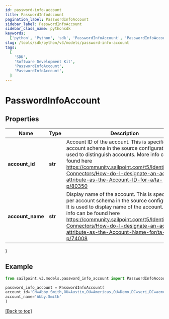 ```yaml
---
id: password-info-account
title: PasswordInfoAccount
pagination_label: PasswordInfoAccount
sidebar_label: PasswordInfoAccount
sidebar_class_name: pythonsdk
keywords:
  ['python', 'Python', 'sdk', 'PasswordInfoAccount', 'PasswordInfoAccount']
slug: /tools/sdk/python/v3/models/password-info-account
tags:
  [
    'SDK',
    'Software Development Kit',
    'PasswordInfoAccount',
    'PasswordInfoAccount',
  ]
---
```


# PasswordInfoAccount

## Properties

| Name | Type | Description | Notes |
| --- | --- | --- | --- |
| **account_id** | **str** | Account ID of the account. This is specified per account schema in the source configuration. It is used to distinguish accounts. More info can be found here https://community.sailpoint.com/t5/IdentityNow-Connectors/How-do-I-designate-an-account-attribute-as-the-Account-ID-for-a/ta-p/80350 | [optional] |
| **account_name** | **str** | Display name of the account. This is specified per account schema in the source configuration. It is used to display name of the account. More info can be found here https://community.sailpoint.com/t5/IdentityNow-Connectors/How-do-I-designate-an-account-attribute-as-the-Account-Name-for/ta-p/74008 | [optional] |

}

## Example

```python
from sailpoint.v3.models.password_info_account import PasswordInfoAccount

password_info_account = PasswordInfoAccount(
account_id='CN=Abby Smith,OU=Austin,OU=Americas,OU=Demo,DC=seri,DC=acme,DC=com',
account_name='Abby.Smith'
)

```

[[Back to top]](#)

